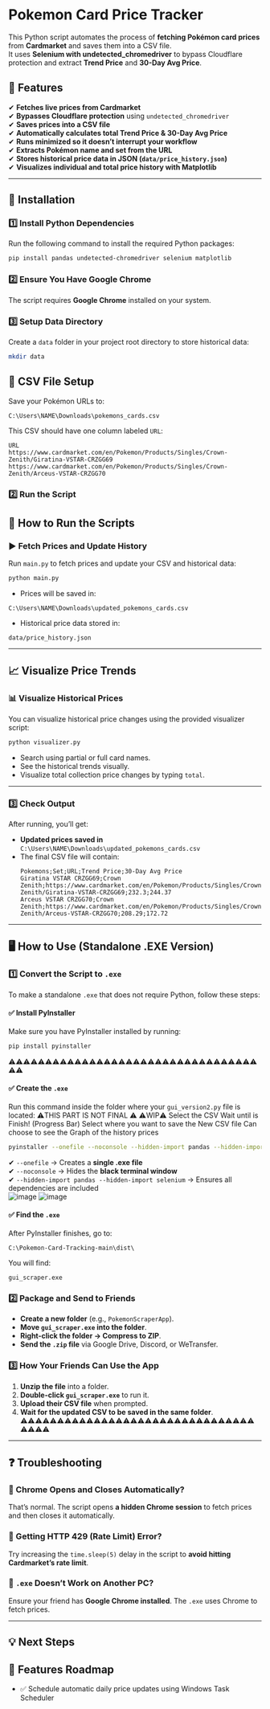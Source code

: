 # Pokemon Card Price Tracker

This Python script automates the process of **fetching Pokémon card prices** from **Cardmarket** and saves them into a CSV file.  
It uses **Selenium with undetected_chromedriver** to bypass Cloudflare protection and extract **Trend Price** and **30-Day Avg Price**.

## 🚀 Features
✔ **Fetches live prices from Cardmarket**  
✔ **Bypasses Cloudflare protection** using `undetected_chromedriver`  
✔ **Saves prices into a CSV file**  
✔ **Automatically calculates total Trend Price & 30-Day Avg Price**  
✔ **Runs minimized so it doesn’t interrupt your workflow**  
✔ **Extracts Pokémon name and set from the URL**  
✔ **Stores historical price data in JSON (`data/price_history.json`)**  
✔ **Visualizes individual and total price history with Matplotlib**  

---

## 📌 **Installation**
### 1️⃣ Install Python Dependencies
Run the following command to install the required Python packages:
```sh
pip install pandas undetected-chromedriver selenium matplotlib
```

### 2️⃣ Ensure You Have **Google Chrome**
The script requires **Google Chrome** installed on your system.

### 3️⃣ Setup Data Directory
Create a `data` folder in your project root directory to store historical data:
```sh
mkdir data
```

## 📂 **CSV File Setup**

Save your Pokémon URLs to:

```csv
C:\Users\NAME\Downloads\pokemons_cards.csv
```

This CSV should have one column labeled `URL`:
```csv
URL
https://www.cardmarket.com/en/Pokemon/Products/Singles/Crown-Zenith/Giratina-VSTAR-CRZGG69
https://www.cardmarket.com/en/Pokemon/Products/Singles/Crown-Zenith/Arceus-VSTAR-CRZGG70
```

### 2️⃣ **Run the Script**

## 🚀 How to Run the Scripts

### ▶️ Fetch Prices and Update History
Run `main.py` to fetch prices and update your CSV and historical data:
```sh
python main.py
```

- Prices will be saved in:
```text
C:\Users\NAME\Downloads\updated_pokemons_cards.csv
```
- Historical price data stored in:
```text
data/price_history.json
```

---

## 📈 Visualize Price Trends

### 📊 Visualize Historical Prices
You can visualize historical price changes using the provided visualizer script:
```sh
python visualizer.py
```

- Search using partial or full card names.
- See the historical trends visually.
- Visualize total collection price changes by typing `total`.

---

### 3️⃣ **Check Output**
After running, you’ll get:
- **Updated prices saved in** `C:\Users\NAME\Downloads\updated_pokemons_cards.csv`
- The final CSV file will contain:
  ```csv
  Pokemons;Set;URL;Trend Price;30-Day Avg Price
  Giratina VSTAR CRZGG69;Crown Zenith;https://www.cardmarket.com/en/Pokemon/Products/Singles/Crown-Zenith/Giratina-VSTAR-CRZGG69;232.3;244.37
  Arceus VSTAR CRZGG70;Crown Zenith;https://www.cardmarket.com/en/Pokemon/Products/Singles/Crown-Zenith/Arceus-VSTAR-CRZGG70;208.29;172.72
  ```
  
---

## 🖥 **How to Use (Standalone .EXE Version)**
### 1️⃣ **Convert the Script to `.exe`**
To make a standalone `.exe` that does not require Python, follow these steps:

#### ✅ Install PyInstaller
Make sure you have PyInstaller installed by running:
```sh
pip install pyinstaller
```
⚠️⚠️⚠️⚠️⚠️⚠️⚠️⚠️⚠️⚠️⚠️⚠️⚠️⚠️⚠️⚠️⚠️⚠️⚠️⚠️⚠️⚠️⚠️⚠️⚠️⚠️⚠️⚠️⚠️⚠️⚠️⚠️⚠️⚠️⚠️⚠️
#### ✅ Create the `.exe`
Run this command inside the folder where your `gui_version2.py` file is located:
⚠️THIS PART IS NOT FINAL ⚠️
⚠️WIP⚠️
Select the CSV
Wait until is Finish! (Progress Bar)
Select where you want to save the New CSV file
Can choose to see the Graph of the history prices 
```sh
pyinstaller --onefile --noconsole --hidden-import pandas --hidden-import selenium gui_scraper.py
```
✔ `--onefile` → Creates a **single .exe file**  
✔ `--noconsole` → Hides the **black terminal window**  
✔ `--hidden-import pandas --hidden-import selenium` → Ensures all dependencies are included  
![image](https://github.com/user-attachments/assets/dcd7a775-929a-48dd-ba29-64057812a67e)
![image](https://github.com/user-attachments/assets/e16ae7f6-94b5-40fd-a613-af7ccb052dde)

#### ✅ Find the `.exe`
After PyInstaller finishes, go to:
```
C:\Pokemon-Card-Tracking-main\dist\
```
You will find:
```
gui_scraper.exe
```

### 2️⃣ **Package and Send to Friends**
- **Create a new folder** (e.g., `PokemonScraperApp`).  
- **Move `gui_scraper.exe` into the folder**.  
- **Right-click the folder → Compress to ZIP**.  
- **Send the `.zip` file** via Google Drive, Discord, or WeTransfer.  

### 3️⃣ **How Your Friends Can Use the App**
1. **Unzip the file** into a folder.  
2. **Double-click `gui_scraper.exe`** to run it.  
3. **Upload their CSV file** when prompted.  
4. **Wait for the updated CSV to be saved in the same folder**.  
⚠️⚠️⚠️⚠️⚠️⚠️⚠️⚠️⚠️⚠️⚠️⚠️⚠️⚠️⚠️⚠️⚠️⚠️⚠️⚠️⚠️⚠️⚠️⚠️⚠️⚠️⚠️⚠️⚠️⚠️⚠️⚠️⚠️⚠️⚠️⚠️
---

## ❓ Troubleshooting
### 🔹 Chrome Opens and Closes Automatically?
That’s normal. The script opens **a hidden Chrome session** to fetch prices and then closes it automatically.

### 🔹 Getting HTTP 429 (Rate Limit) Error?
Try increasing the `time.sleep(5)` delay in the script to **avoid hitting Cardmarket’s rate limit**.

### 🔹 `.exe` Doesn’t Work on Another PC?
Ensure your friend has **Google Chrome installed**. The `.exe` uses Chrome to fetch prices.

---

## 💡 **Next Steps**
## 🚀 Features Roadmap
- ✅ Schedule automatic daily price updates using Windows Task Scheduler
